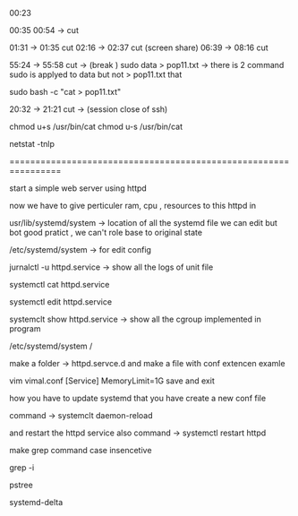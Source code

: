 
00:23

00:35 00:54 -> cut 

01:31 -> 01:35 cut 
02:16 -> 02:37 cut (screen share)
06:39 -> 08:16 cut

55:24 -> 55:58 cut  -> (break )
sudo data > pop11.txt -> there is 2 command sudo is applyed to data but not > pop11.txt that

sudo bash -c "cat > pop11.txt"


20:32 -> 21:21 cut -> (session close of ssh)

chmod u+s /usr/bin/cat
chmod u-s /usr/bin/cat


netstat -tnlp 

================================================================

start a simple web server using httpd 

now we have to give perticuler ram, cpu , resources to this httpd in 


usr/lib/systemd/system -> location of all the systemd file  we can edit but bot good pratict , we can't role  base to original state 

/etc/systemd/system -> for edit config


jurnalctl -u httpd.service -> show all the logs of unit file 

systemctl cat httpd.service

systemctl edit httpd.service 

systemclt show httpd.service -> show all the cgroup implemented in program


/etc/systemd/system /

make a folder -> httpd.servce.d 
and make a file with conf extencen
examle 

vim vimal.conf
[Service]
MemoryLimit=1G save and exit

how you have to update systemd that you have create a new conf file 

command -> systemclt daemon-reload 

and restart the httpd service also 
command -> systemctl restart httpd 

make grep command case insencetive 

grep -i 

pstree

systemd-delta











